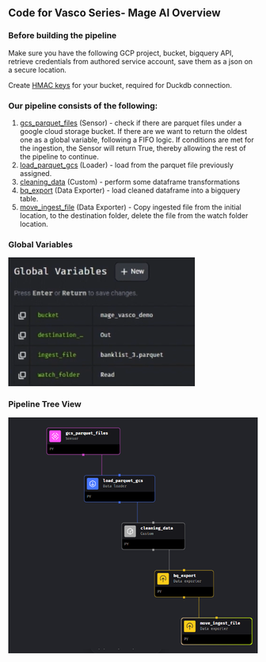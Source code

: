 
<h2> Code for Vasco Series- Mage AI Overview </h2> 


<h3> Before building the pipeline </h3>


Make sure you have the following GCP project, bucket, bigquery API, retrieve credentials from authored service account, save them as a json on a secure location.


Create [HMAC keys](https://console.cloud.google.com/storage/settings;tab=interoperability) for your bucket, required for Duckdb connection. 



<h3> Our pipeline consists of the following:</h3> 

1. [gcs_parquet_files](gcs_parquet_files.py) (Sensor) - check if there are parquet files under a google cloud storage bucket. If there are we want to return the oldest one as a global variable, following a FIFO logic. If conditions are met for the ingestion, the Sensor will return True, thereby allowing the rest of the pipeline to continue. 
2. [load_parquet_gcs](load_parquet_gcs.py) (Loader) - load from the parquet file previously assigned. 
3. [cleaning_data](cleaning_data.py) (Custom) - perform some dataframe transformations
4. [bq_export](bq_export.py) (Data Exporter) - load cleaned dataframe into a bigquery table.
5. [move_ingest_file](move_ingest_file.py) (Data Exporter) - Copy ingested file from the initial location, to the destination folder, delete the file from the watch folder location.   

<h3> Global Variables </h3>


![](/img/global_variables.png)


<h3> Pipeline Tree View </h3>


![](/img/MageAI_demo.png)






